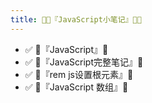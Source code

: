 ```yaml
---
title: 🐱‍💻『JavaScript小笔记』🐱‍💻
---
```


- ✅ 🍉『JavaScript』🍉
- ✅ 🍉『JavaScript完整笔记』🍉
- ✅ 🍉『rem js设置根元素』🍉
- ✅ 🍉『JavaScript 数组』🍉
